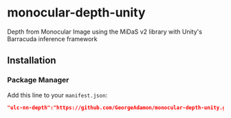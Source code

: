 # monocular-depth-unity
 Depth from Monocular Image using the MiDaS v2 library with Unity's Barracuda inference framework


## Installation

### Package Manager
Add this line to your `manifest.json`:
```json
"ulc-nn-depth":"https://github.com/GeorgeAdamon/monocular-depth-unity.git?path=/MonocularDepthBarracuda/Packages/DepthFromImage#main"
```

